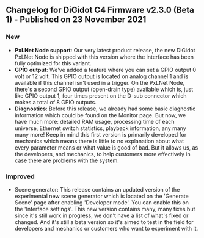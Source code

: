 ## Changelog for DiGidot C4 Firmware v2.3.0 (Beta 1) - Published on 23 November 2021 ##

### New ###
* **PxLNet Node support**: Our very latest product release, the new DiGidot PxLNet Node is shipped with this version where the interface has been fully optimized for this variant.
* **GPIO output**: We've added a feature where you can set a GPIO output 0 volt or 12 volt. This GPIO output is located on analog channel 1 and is available if this channel isn't used in a trigger. On the PxLNet Node, there's a second GPIO output (open-drain type) available which is, just like GPIO output 1, four times present on the D-sub connector which makes a total of 8 GPIO outputs. 
* **Diagnostics**: Before this release, we already had some basic diagnostic information which could be found on the Monitor page. But now, we have much more: detailed RAM usage, processing time of each universe, Ethernet switch statistics, playback information, any many many more! Keep in mind this first version is primarily developed for mechanics which means there is little to no explanation about what every parameter means or what value is good of bad. But it allows us, as the developers, and mechanics, to help customers more effectively in case there are problems with the system.

### Improved ###
* Scene generator: This release contains an updated version of the experimental new scene generator which is located on the 'Generate Scene' page after enabling 'Developer mode'. You can enable this on the 'Interface settings'. This new version contains many, many fixes but since it's still work in progress, we don't have a list of what's fixed or changed. And it's still a beta version so it's aimed to test in the field for developers and mechanics or customers who want to experiment with it.

